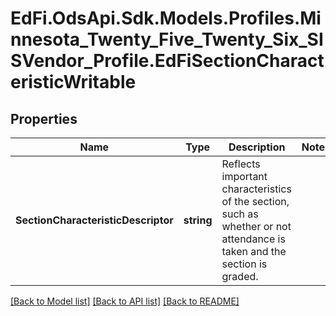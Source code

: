 # EdFi.OdsApi.Sdk.Models.Profiles.Minnesota_Twenty_Five_Twenty_Six_SISVendor_Profile.EdFiSectionCharacteristicWritable

## Properties

Name | Type | Description | Notes
------------ | ------------- | ------------- | -------------
**SectionCharacteristicDescriptor** | **string** | Reflects important characteristics of the section, such as whether or not attendance is taken and the section is graded. | 

[[Back to Model list]](../README.md#documentation-for-models) [[Back to API list]](../README.md#documentation-for-api-endpoints) [[Back to README]](../README.md)

